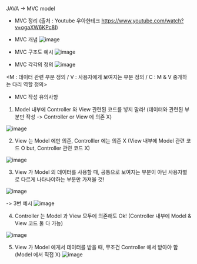 JAVA -> MVC model

- MVC 정리 (출처 : Youtube 우아한테크 https://www.youtube.com/watch?v=ogaXW6KPc8I)

- MVC 개념
![image](https://github.com/ChaeYoonch/project502_13_2/assets/163954005/d1283636-d2f0-46b8-aa06-7d90c35df76d)

- MVC 구조도 예시 
![image](https://github.com/ChaeYoonch/project502_13_2/assets/163954005/280873bd-6df2-4a8f-9847-989939962ed5)

- MVC 각각의 정의
![image](https://github.com/ChaeYoonch/project502_13_2/assets/163954005/242e519a-ef37-4911-8343-023fcd46c8a5)

<M : 데이터 관련 부분 정의 / V : 사용자에게 보여지는 부분 정의 / C : M & V 중개하는 다리 역할 정의>

- MVC 작성 유의사항

1) Model 내부에 Controller 와 View 관련된 코드를 넣지 말라! (데이터와 관련된 부분만 작성 -> Controller or View 에 의존 X)
 
![image](https://github.com/ChaeYoonch/project502_13_2/assets/163954005/d2df2f5d-b789-4b05-8b6f-f4fb43ffd980)

2) View 는 Model 에만 의존, Controlller 에는 의존 X (View 내부에 Model 관련 코드 O but, Controller 관련 코드 X)
 
![image](https://github.com/ChaeYoonch/project502_13_2/assets/163954005/070871ce-fcd8-49ee-96ae-2a0181f6ace7)

3) View 가 Model 의 데이터를 사용할 때, 공통으로 보여지는 부분이 아닌 사용자별로 다르게 나타나야하는 부분만 가져올 것!
   
![image](https://github.com/ChaeYoonch/project502_13_2/assets/163954005/30fa6cce-fa46-4e45-8d7e-a5e948334960)

-> 3번 예시
![image](https://github.com/ChaeYoonch/project502_13_2/assets/163954005/37e797ce-f15b-44ba-8b2e-bf0bfa3367e8)

4) Controller 는 Model 과 View 모두에 의존해도 Ok! (Controller 내부에 Model & View 코드 둘 다 가능)
   
![image](https://github.com/ChaeYoonch/project502_13_2/assets/163954005/ceff6992-1609-461e-9d9b-e150dc074bc5)

5) View 가 Model 에게서 데이터를 받을 때, 무조건 Controller 에서 받아야 함 (Model 에서 직접 X)
![image](https://github.com/ChaeYoonch/project502_13_2/assets/163954005/a0242bf4-1913-4dcd-a564-0de1f9289f71)
